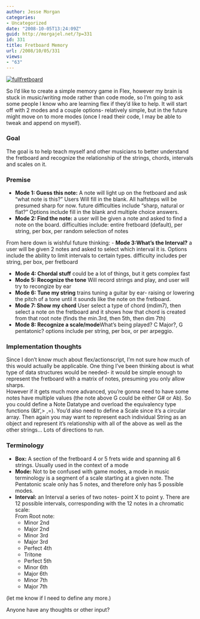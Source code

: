 ```yaml
---
author: Jesse Morgan
categories:
- Uncategorized
date: "2008-10-05T13:24:09Z"
guid: http://morgajel.net/?p=331
id: 331
title: Fretboard Memory
url: /2008/10/05/331
views:
- "63"
---
```


[![fullfretboard](http://farm4.static.flickr.com/3033/2915799088_f15633775e.jpg)](http://www.flickr.com/photos/7626534@N03/2915799088/ "fullfretboard by morgajel, on Flickr")

So I’d like to create a simple memory game in Flex, however my brain is stuck in music/writing mode rather than code mode, so I’m going to ask some people I know who are learning flex if they’d like to help. It will start off with 2 modes and a couple options- relatively simple, but in the future might move on to more modes (once I read their code, I may be able to tweak and append on myself).

### Goal

The goal is to help teach myself and other musicians to better understand the fretboard and recognize the relationship of the strings, chords, intervals and scales on it.

### Premise

- **Mode 1: Guess this note:** A note will light up on the fretboard and ask “what note is this?” Users Will fill in the blank. All halfsteps will be presumed sharp for now. future difficulties include “sharp, natural or flat?” Options include fill in the blank and multiple choice answers.
- **Mode 2: Find the note:** a user will be given a note and asked to find a note on the board. difficulties include: entire fretboard (default), per string, per box, per random selection of notes

From here down is wishful future thinking: - **Mode 3:What’s the Interval?** a user will be given 2 notes and asked to select which interval it is. Options include the ability to limit intervals to certain types. difficulty includes per string, per box, per fretboard
- **Mode 4: Chordal stuff** could be a lot of things, but it gets complex fast
- **Mode 5: Recognize the tone** Will record strings and play, and user will try to recongize by ear
- **Mode 6: Tune my string** trains tuning a guitar by ear- raising or lowering the pitch of a tone until it sounds like the note on the fretboard.
- **Mode 7: Show my chord** User select a type of chord (mdim7), then select a note on the fretboard and it shows how that chord is created from that root note (finds the min.3rd, then 5th, then dim 7th)
- **Mode 8: Recognize a scale/mode**What’s being played? C Major?, G pentatonic? options include per string, per box, or per arpeggio.

### Implementation thoughts

Since I don’t know much about flex/actionscript, I’m not sure how much of this would actually be applicable. One thing I’ve been thinking about is what type of data structures would be needed- it would be simple enough to represent the fretboard with a matrix of notes, presuming you only allow sharps.  
However if it gets much more advanced, you’re gonna need to have some notes have multiple values (the note above G could be either G# or Ab). So you could define a Note Datatype and overload the equivalency type functions (&amp;lt’,&gt; ,=). You’d also need to define a Scale since it’s a circular array. Then again you may want to represent each individual String as an object and represent it’s relationship with all of the above as well as the other strings… Lots of directions to run.

### Terminology 

- **Box:** A section of the fretboard 4 or 5 frets wide and spanning all 6 strings. Usually used in the context of a mode
- **Mode:** Not to be confused with game modes, a mode in music terminology is a segment of a scale starting at a given note. The Pentatonic scale only has 5 notes, and therefore only has 5 possible modes.
- **Interval:** an Interval a series of two notes- point X to point y. There are 12 possible intervals, corresponding with the 12 notes in a chromatic scale:  
    From Root note: 
    - Minor 2nd
    - Major 2nd
    - Minor 3rd
    - Major 3rd
    - Perfect 4th
    - Tritone
    - Perfect 5th
    - Minor 6th
    - Major 6th
    - Minor 7th
    - Major 7th

(let me know if I need to define any more.)

Anyone have any thoughts or other input?